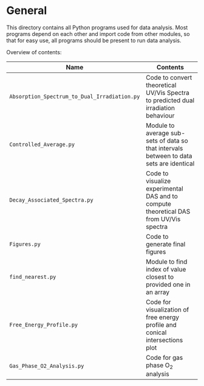 # General

This directory contains all Python programs used for data analysis. Most programs depend on each other and import code from other modules, so that for easy use, all programs should be present to run data analysis.

Overview of contents:

Name | Contents
--- | ---
`Absorption_Spectrum_to_Dual_Irradiation.py` | Code to convert theoretical UV/Vis Spectra to predicted dual irradiation behaviour
`Controlled_Average.py` | Module to average sub-sets of data so that intervals between to data sets are identical
`Decay_Associated_Spectra.py` | Code to visualize experimental DAS and to compute theoretical DAS from UV/Vis spectra
`Figures.py` | Code to generate final figures
`find_nearest.py` | Module to find index of value closest to provided one in an array
`Free_Energy_Profile.py` | Code for visualization of free energy profile and conical intersections plot
`Gas_Phase_O2_Analysis.py` | Code for gas phase O<sub>2</sub> analysis